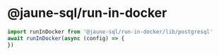 # @jaune-sql/run-in-docker

```ts
import runInDocker from '@jaune-sql/run-in-docker/lib/postgresql'
await runInDocker(async (config) => {
})
```
